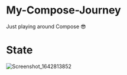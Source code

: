 # My-Compose-Journey
Just playing around Compose 😎

# State
![Screenshot_1642813852](https://user-images.githubusercontent.com/56683410/150618756-e547c850-3e45-4fd5-b6f6-5d273e879515.png)
